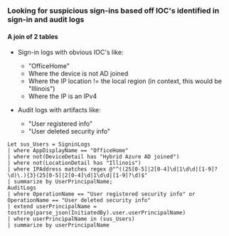 ### Looking for suspicious sign-ins based off IOC's identified in sign-in and audit logs

#### A join of 2 tables

- Sign-in logs with obvious IOC's like:
  - "OfficeHome"
  - Where the device is not AD joined
  - Where the IP location != the local region (in context, this would be "Illinois")
  - Where the IP is an IPv4
 
- Audit logs with artifacts like:
  - "User registered info"
  - "User deleted security info"
 
```kusto
Let sus_Users = SigninLogs
| where AppDisplayName == "OfficeHome"
| where not(DeviceDetail has "Hybrid Azure AD joined")
| where not(LocationDetail has "Illinois")
| where IPAddress matches regex @"^((25[0-5]|2[0-4]\d|1\d\d|[1-9]?\d)\.){3}(25[0-5]|2[0-4]\d|1\d\d|[1-9]?\d)$"
| summarize by UserPrincipalName;
AuditLogs
| where OperationName == "User registered security info" or OperationName == "User deleted security info"
| extend userPrincipalName = tostring(parse_json(InitiatedBy).user.userPrincipalName)
| where userPrincipalName in (sus_Users)
| summarize by userPrincipalName
```
